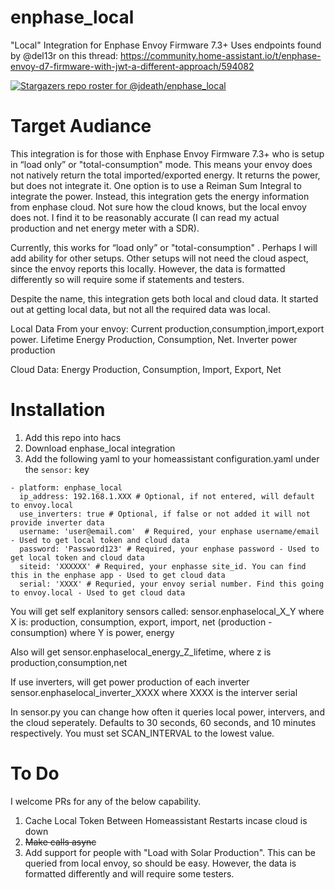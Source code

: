# enphase_local
"Local" Integration for Enphase Envoy Firmware 7.3+
Uses endpoints found by @del13r on this thread: https://community.home-assistant.io/t/enphase-envoy-d7-firmware-with-jwt-a-different-approach/594082

[![Stargazers repo roster for @jdeath/enphase_local](https://git-lister.onrender.com/api/stars/jdeath/enphase_local?limit=30)](https://github.com/jdeath/enphase_local/stargazers)

# Target Audiance
This integration is for those with Enphase Envoy Firmware 7.3+ who is setup in “load only” or "total-consumption" mode. This means your envoy does not natively return the total imported/exported energy. It returns the power, but does not integrate it. One option is to use a Reiman Sum Integral to integrate the power. Instead, this integration gets the energy information from enphase cloud. Not sure how the cloud knows, but the local envoy does not. I find it to be reasonably accurate (I can read my actual production and net energy meter with a SDR).

Currently, this works for “load only” or "total-consumption" . Perhaps I will add ability for other setups. Other setups will not need the cloud aspect, since the envoy reports this locally. However, the data is formatted differently so will require some if statements and testers.

Despite the name, this integration gets both local and cloud data. It started out at getting local data, but not all the required data was local.

Local Data From your envoy: Current production,consumption,import,export power. Lifetime Energy Production, Consumption, Net. Inverter power production

Cloud Data: Energy Production, Consumption, Import, Export, Net

# Installation
1. Add this repo into hacs
1. Download enphase_local integration
1. Add the following yaml to your homeassistant configuration.yaml under the ```sensor:``` key

```
- platform: enphase_local
  ip_address: 192.168.1.XXX # Optional, if not entered, will default to envoy.local
  use_inverters: true # Optional, if false or not added it will not provide inverter data
  username: 'user@email.com'  # Required, your enphase username/email - Used to get local token and cloud data
  password: 'Password123' # Required, your enphase password - Used to get local token and cloud data
  siteid: 'XXXXXX' # Required, your enphasse site_id. You can find this in the enphase app - Used to get cloud data
  serial: 'XXXX' # Requried, your envoy serial number. Find this going to envoy.local - Used to get cloud data
```   
You will get self explanitory sensors called:
sensor.enphaselocal_X_Y 
where X is: production, consumption, export, import, net (production - consumption)
where Y is power, energy

Also will get sensor.enphaselocal_energy_Z_lifetime, where z is production,consumption,net

If use inverters, will get power production of each inverter
sensor.enphaselocal_inverter_XXXX where XXXX is the interver serial

In sensor.py you can change how often it queries local power, intervers, and the cloud seperately. Defaults to 30 seconds, 60 seconds, and 10 minutes respectively. You must set SCAN_INTERVAL to the lowest value.

# To Do
I welcome PRs for any of the below capability.

1. Cache Local Token Between Homeassistant Restarts incase cloud is down
1. ~~Make calls async~~ 
1. Add support for people with "Load with Solar Production". This can be queried from local envoy, so should be easy. However, the data is formatted differently and will require some testers.

